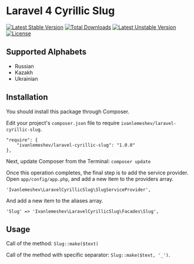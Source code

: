 # Laravel 4 Cyrillic Slug

[![Latest Stable Version](https://poser.pugx.org/ivanlemeshev/laravel4-cyrillic-slug/v/stable.svg)](https://packagist.org/packages/ivanlemeshev/laravel4-cyrillic-slug) [![Total Downloads](https://poser.pugx.org/ivanlemeshev/laravel4-cyrillic-slug/downloads.svg)](https://packagist.org/packages/ivanlemeshev/laravel4-cyrillic-slug) [![Latest Unstable Version](https://poser.pugx.org/ivanlemeshev/laravel4-cyrillic-slug/v/unstable.svg)](https://packagist.org/packages/ivanlemeshev/laravel4-cyrillic-slug) [![License](https://poser.pugx.org/ivanlemeshev/laravel4-cyrillic-slug/license.svg)](https://packagist.org/packages/ivanlemeshev/laravel4-cyrillic-slug)

## Supported Alphabets

* Russian
* Kazakh
* Ukrainian

## Installation

You should install this package through Composer.

Edit your project's `composer.json` file to require `ivanlemeshev/laravel-cyrillic-slug`.

    "require": {
        "ivanlemeshev/laravel-cyrillic-slug": "1.0.0"
    },

Next, update Composer from the Terminal:
    `composer update`

Once this operation completes, the final step is to add the service provider.
Open `app/config/app.php`, and add a new item to the providers array.

  `'Ivanlemeshev\LaravelCyrillicSlug\SlugServiceProvider',`

And add a new item to the aliases array.

  `'Slug' => 'Ivanlemeshev\LaravelCyrillicSlug\Facades\Slug',`

## Usage

Call of the method: `Slug::make($text)`

Call of the method with specific separator: `Slug::make($text, '_')`.
